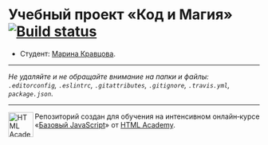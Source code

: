 # Учебный проект «Код и Магия» [![Build status][travis-image]][travis-url]

* Студент: [Марина Кравцова](https://up.htmlacademy.ru/javascript/12/user/544307).

---

_Не удаляйте и не обращайте внимание на папки и файлы:_<br>
_`.editorconfig`, `.eslintrc`, `.gitattributes`, `.gitignore`, `.travis.yml`, `package.json`._

---

<a href="https://htmlacademy.ru/intensive/javascript"><img align="left" width="50" height="50" title="HTML Academy" src="https://up.htmlacademy.ru/static/img/intensive/javascript/logo-for-github.svg"></a>

Репозиторий создан для обучения на интенсивном онлайн‑курсе «[Базовый JavaScript](https://htmlacademy.ru/intensive/javascript)» от [HTML Academy](https://htmlacademy.ru).

[travis-image]: https://travis-ci.org/htmlacademy-javascript/544307-code-and-magick.svg?branch=master
[travis-url]: https://travis-ci.org/htmlacademy-javascript/544307-code-and-magick
